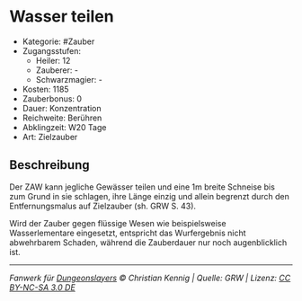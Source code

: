 # Wasser teilen

- Kategorie: #Zauber
- Zugangsstufen:
  - Heiler: 12
  - Zauberer: -
  - Schwarzmagier: -
- Kosten: 1185
- Zauberbonus: 0
- Dauer: Konzentration
- Reichweite: Berühren
- Abklingzeit: W20 Tage
- Art: Zielzauber

## Beschreibung

Der ZAW kann jegliche Gewässer teilen und eine 1m breite Schneise bis zum Grund in sie schlagen, ihre Länge einzig und allein begrenzt durch den Entfernungsmalus auf Zielzauber (sh. GRW S. 43).

Wird der Zauber gegen flüssige Wesen wie beispielsweise Wasserlementare eingesetzt, entspricht das Wurfergebnis nicht abwehrbarem Schaden, während die Zauberdauer nur noch augenblicklich ist.

---

_Fanwerk für [Dungeonslayers](https://www.dungeonslayers.net/) © Christian Kennig | Quelle: GRW | Lizenz: [CC BY-NC-SA 3.0 DE](https://creativecommons.org/licenses/by-nc-sa/3.0/de/)_
